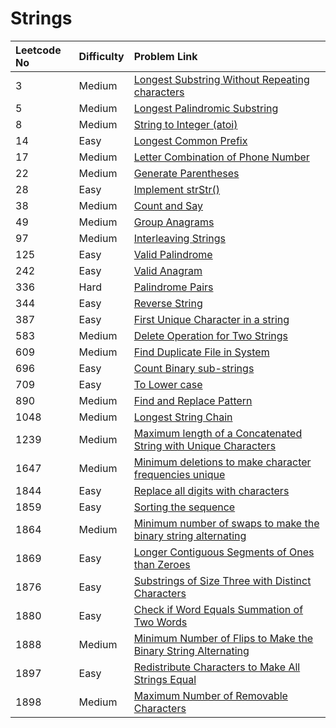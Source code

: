 # Strings



| Leetcode No | Difficulty | Problem Link |
| :--- | :--- | :--- |
| 3 | Medium | [Longest Substring Without Repeating characters](../leetcode-medium/leetcode-3-longest-substring-without-repeating-characters.md) |
| 5 | Medium | [Longest Palindromic Substring](../leetcode-medium/leetcode-5-longest-palindromic-substring.md) |
| 8 | Medium | [String to Integer \(atoi\)](../leetcode-medium/leetcode-8-string-to-integer-atoi.md) |
| 14 | Easy | [Longest Common Prefix](../leetcode-medium/leetcode-14-longest-common-prefix.md) |
| 17 | Medium | [Letter Combination of Phone Number](../leetcode-medium/leetcode-17-letter-combinations-of-a-phone-number.md) |
| 22 | Medium | [Generate Parentheses](../leetcode-medium/leetcode-22-generate-parentheses.md) |
| 28 | Easy | [Implement strStr\(\)](../leetcode-easy/leetcode-28-implement-strstr.md) |
| 38 | Medium | [Count and Say](../leetcode-medium/leetcode-38-count-and-say.md) |
| 49 | Medium | [Group Anagrams](../leetcode-medium/leetcode-49-group-anagrams.md) |
| 97 | Medium | [Interleaving Strings](../leetcode-medium/leetcode-97-interleaving-string.md) |
| 125 | Easy | [Valid Palindrome](../leetcode-easy/leetcode-125-valid-palindrome.md) |
| 242 | Easy | [Valid Anagram](../leetcode-easy/leetcode-242-valid-anagram.md) |
| 336 | Hard | [Palindrome Pairs](../leetcode-hard/leetcode-336-palindrome-pairs.md) |
| 344 | Easy | [Reverse String](../leetcode-easy/leetcode-344-reverse-string.md) |
| 387 | Easy | [First Unique Character in a string](../leetcode-easy/leetcode-387-first-unique-character-in-a-string.md) |
| 583 | Medium | [Delete Operation for Two Strings](../leetcode-medium/leetcode-583-delete-operation-for-two-strings.md) |
| 609 | Medium | [Find Duplicate File in System](../leetcode-medium/leetcode-609-find-duplicate-file-in-system.md) |
| 696 | Easy | [Count Binary sub-strings](../leetcode-easy/leetcode-696-count-binary-sub-strings.md) |
| 709 | Easy | [To Lower case](../leetcode-easy/leetcode-709-to-lower-case.md) |
| 890 | Medium | [Find and Replace Pattern](../leetcode-medium/leetcode-890-find-and-replace-pattern.md) |
| 1048 | Medium | [Longest String Chain](../leetcode-medium/leetcode-1048-longest-string-chain.md) |
| 1239 | Medium | [Maximum length of a Concatenated String with Unique Characters](../leetcode-medium/leetcode-1239-maximum-length-of-a-concatenated-string-with-unique-characters.md) |
| 1647 | Medium | [Minimum deletions to make character frequencies unique](../leetcode-medium/leetcode-1647-minimum-deletions-to-make-character-frequencies-unique.md) |
| 1844 | Easy | [Replace all digits with characters](../leetcode-easy/leetcode-1844-replace-all-digits-with-characters.md) |
| 1859 | Easy | [Sorting the sequence](../leetcode-easy/leetcode-1859-sorting-the-sentence.md) |
| 1864 | Medium | [Minimum number of swaps to make the binary string alternating](../leetcode-medium/leetcode-1864-minimum-number-of-swaps-to-make-the-binary-string-alternating.md) |
| 1869 | Easy | [Longer Contiguous Segments of Ones than Zeroes](../leetcode-hard/leetcode-1869-longer-contiguous-segments-of-ones-than-zeros.md) |
| 1876 | Easy | [Substrings of Size Three with Distinct Characters](../leetcode-easy/leetcode-1876-substrings-of-size-three-with-distinct-characters.md) |
| 1880 | Easy | [Check if Word Equals Summation of Two Words](../leetcode-easy/leetcode-1880-check-if-word-equals-summation-of-two-words.md) |
| 1888 | Medium | [Minimum Number of Flips to Make the Binary String Alternating](../leetcode-medium/leetcode-1888-minimum-number-of-flips-to-make-the-binary-string-alternating.md) |
| 1897 | Easy | [Redistribute Characters to Make All Strings Equal](../leetcode-easy/leetcode-1897-redistribute-characters-to-make-all-strings-equal.md) |
| 1898 | Medium | [Maximum Number of Removable Characters](../leetcode-medium/leetcode-1898-maximum-number-of-removable-characters.md) |

